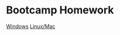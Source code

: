 # Bootcamp Homework

[Windows](https://github.com/SchoolOfCode/bootcamp-homework/raw/master/assets/GAME_WINDOWS.zip)
[Linux/Mac](https://github.com/SchoolOfCode/bootcamp-homework/raw/master/assets/GAME.zip)

